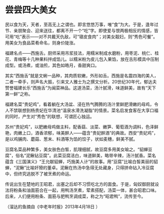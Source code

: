 # 尝尝四大美女

民以食为天，天者，至高无上之谓也。即言悠悠万事，唯“食”为大。于是，逢年过节、亲朋聚会、迎来送往，都离不开一个“吃”字。即使爱与恨两极相反的情感，皆可用“吃”表示——对不共戴天仇敌，可“寝皮食肉”；对美女靓妇，则“秀色可餐”。用美女为食品菜肴命名，则身价陡涨。 

福建名点——西施舌。厨师采用吊浆技法，用糯米制成水磨粉，用枣泥、桃仁、桂花、青梅等十几种果料拌成馅儿。以糯米粉为皮儿包入果馅，放在舌形模具中压制成型。或汤煮，或油煎，其色如皓月，香甜爽口。 

其实“西施舌”就是文蜊一品种，其肉质软嫩，外形如舌。西施是名震四海的美人，二者一牵手，则声名大振，引来文人雅士为之撰文分析。20世纪30年代，郁达夫赞誉福建长乐“西施舌”为闽菜神品。这道汤菜，汤汁腻滑，味道鲜美，故有“天下第一鲜”之称。 

福建名菜“贵妃鸡”，看着躺在大汤盆、浸在热气腾腾的汤汁里鲜肥滑嫩的母鸡，令人不禁联想到杨贵妃在华清池“温泉水滑洗凝脂”的情景。菜名启发食客在大享口福的同时，产生对“秀色”的联想，可谓匠心独运。 

苏州“贵妃鸡”，以肥嫩母鸡做主料，配香菇、淡菜、嫩笋、葡萄酒为调料，色泽鲜艳，肉嫩上口，酒香浓郁，味美醉人——蕴含“贵妃醉酒”的典故。西安“贵妃鸡”，是以鸡脯肉、蘑菇、葱末、料酒等为馅的饺子，状如麦穗，鲜美不腻。 

豆腐名菜品种繁多，美女肤色白皙，肌理细腻，故豆腐多用美女喻之。“貂蝉豆腐”，俗名“泥鳅钻豆腐”。此菜豆腐洁白，味道鲜美，略带辛辣，汤汁腻香。菜名蕴含《三国演义》“王允献貂蝉，巧施美人计”的故事。用“豆腐”比喻白皙美丽的貂蝉，“泥鳅”比喻奸猾的董卓。泥鳅在热汤中急得无处藏身，只得拼命钻入冷豆腐中，但终究逃脱不了被烹煮的命运。 

传说出生在楚地的王昭君，出塞之后却不习惯吃北方的面食。于是，匈奴御厨就设法将粉条和油面筋合在一起，用鸭汤烹煮，荤素搭配，汤菜一体，甚合昭君口味。后来，人们便用粉条、面筋与肥鸭烹调成菜，称之为“昭君鸭”，流传至今。 

（溜达的鱼摘自《中老年时报》2013年4月18日 ）
